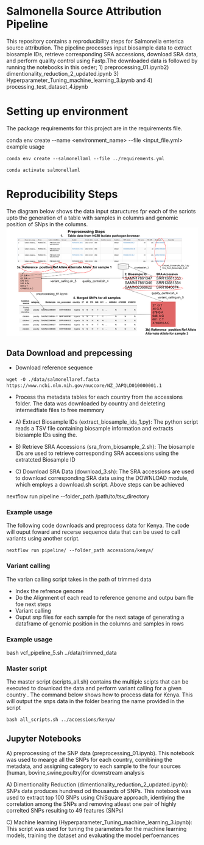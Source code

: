 # Salmonella Source Attribution Pipeline
This repository contains a reproducibility steps for Salmonella enterica source attribution. The pipeline processes input biosample data to extract biosample IDs, retrieve corresponding SRA accessions, download SRA data, and perform quality control using Fastp.The downloaded data is followed by running the notebooks in this oeder; 1) preprocessing_01.ipynb2) dimentionality_reduction_2_updated.ipynb 3) Hyperparameter_Tuning_machine_learning_3.ipynb and 4) processing_test_dataset_4.ipynb

# Setting up environment
The package requirements for this project are in the requirements file.

conda env create --name <environment_name> --file <input_file.yml>
example usage
```
conda env create --salmonellaml --file ../requirements.yml
```
```
conda activate salmonellaml
```
# Reproducibility  Steps
The diagram below shows the data input staructures fpr each of the scriots upto the generation of a table with samples in columns and genomic position of SNps in the columns.
![ Illustration of Scripts Data Input and Output from Data Acquistion to table generation](https://github.com/omicscodeathon/salmonellaml/blob/main/figures/preprocesing_illustration_scripts_excecution.png)

## Data Download and prepcessing
- Download reference sequence

```
wget -O ./data/salmonellaref.fasta https://www.ncbi.nlm.nih.gov/nuccore/NZ_JAPQLD010000001.1
```

- Process tha metadata tables for each country from the accessions folder. The data was downloaded by country and deleteting internedfiate files to free memmory
 
- A) Extract Biosample IDs (extract_biosample_ids_1.py): The  python script reads a TSV file containing biosample information and extracts biosample IDs using the.

- B) Retrieve SRA Accessions (sra_from_biosample_2.sh): The biosample IDs are used to retrieve corresponding SRA accessions using the extratcted Biosample ID 

- C) Download SRA Data (download_3.sh): The SRA accessions are used to download corresponding SRA data using the DOWNLOAD module, which employs a download.sh script.
Above steps can be achieved 

nextflow run pipeline --folder_path /path/to/tsv_directory

### Example usage
The following code downloads and preprocess data for Kenya. The code will ouput foward and recerse sequence data that can be used to call  variants using  another script. 

```
nextflow run pipeline/ --folder_path accessions/kenya/
```

### Variant calling 
The varian calling script takes in the path of trimmed data
  - Index the refrence genome
  - Do the Alignment of each read to reference genome and outpu bam fle foe next steps
  - Variant calling 
  - Ouput snp files for each sample for the next satage of generating a dataframe of genomic position in the columns and samples in rows
### Example usage
bash vcf_pipeline_5.sh ../data/trimmed_data

### Master script
The master script (scripts_all.sh) contains the multiple scipts that can be executed to download the data and perform variant calling for a given country . The command below shows how to process data for Kenya. This will output the snps data in the folder bearing the name provided in the script
```
bash all_scripts.sh ../accessions/kenya/
```
## Jupyter Notebooks
A) preprocessing of the SNP data (preprocessing_01.ipynb). This notebook was used to mearge all the SNPs for each country, comibining the metadata, and assigning category to each sample to the four sources (human, bovine,swine,poultry)for downstream analysis

A) Dimentionality Reduction (dimentionality_reduction_2_updated.ipynb): SNPs data produces hundresd od thousands of SNPs. This notebook was used to extract top 100 SNPs using ChiSquare approach, identiying the correlation among the SNPs and removing atleast one pair of highly correlted SNPs resulting to  49 features (SNPs) 

C) Machine learning (Hyperparameter_Tuning_machine_learning_3.ipynb): This script was used for tuning the parameters for the machine learning models, training the dataset and evaluating the model perfoemances
